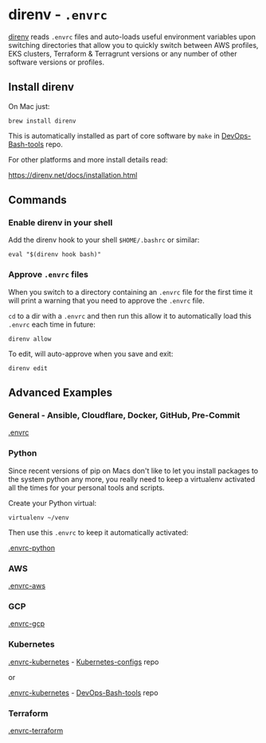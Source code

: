 # direnv - `.envrc`

[direnv](https://direnv.net/) reads `.envrc` files and auto-loads useful environment variables upon switching directories
that allow you to quickly switch between AWS profiles, EKS clusters, Terraform & Terragrunt versions or any number of
other software versions or profiles.

## Install direnv

On Mac just:

```shell
brew install direnv
```

This is automatically installed as part of core software by `make` in [DevOps-Bash-tools](devops-bash-tools.md) repo.

For other platforms and more install details read:

<https://direnv.net/docs/installation.html>

## Commands

### Enable direnv in your shell

Add the direnv hook to your shell `$HOME/.bashrc` or similar:

```shell
eval "$(direnv hook bash)"
```

### Approve `.envrc` files

When you switch to a directory containing an `.envrc` file for the first time it will print a warning
that you need to approve the `.envrc` file.

`cd` to a dir with a `.envrc` and then run this allow it to automatically load this `.envrc` each time in future:

```shell
direnv allow
```

To edit, will auto-approve when you save and exit:
```shell
direnv edit
```

## Advanced Examples

### General - Ansible, Cloudflare, Docker, GitHub, Pre-Commit

[.envrc](https://github.com/HariSekhon/DevOps-Bash-tools/blob/master/.envrc)

### Python

Since recent versions of pip on Macs don't like to let you install packages to the system python any more,
you really need to keep a virtualenv activated all the times for your personal tools and scripts.

Create your Python virtual:

```shell
virtualenv ~/venv
```

Then use this `.envrc` to keep it automatically activated:

[.envrc-python](https://github.com/HariSekhon/DevOps-Bash-tools/blob/master/.envrc-python)

### AWS

[.envrc-aws](https://github.com/HariSekhon/DevOps-Bash-tools/blob/master/.envrc-aws)

### GCP

[.envrc-gcp](https://github.com/HariSekhon/DevOps-Bash-tools/blob/master/.envrc-gcp)

### Kubernetes

[.envrc-kubernetes](https://github.com/HariSekhon/Kubernetes-configs/blob/master/.envrc) -
[Kubernetes-configs](https://github.com/HariSekhon/Kubernetes-configs) repo

or

[.envrc-kubernetes](https://github.com/HariSekhon/DevOps-Bash-tools/blob/master/.envrc-kubernetes) -
[DevOps-Bash-tools](https://github.com/HariSekhon/DevOps-Bash-tools) repo

### Terraform

[.envrc-terraform](https://github.com/HariSekhon/DevOps-Bash-tools/blob/master/.envrc-terraform)

